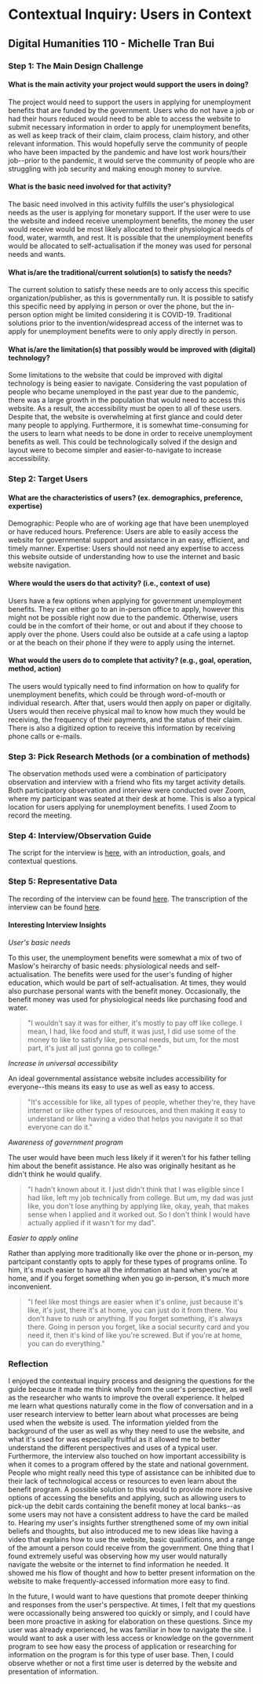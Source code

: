 # Contextual Inquiry: Users in Context 
## Digital Humanities 110 - Michelle Tran Bui 

### Step 1: The Main Design Challenge 
#### What is the main activity your project would support the users in doing? 
The project would need to support the users in applying for unemployment benefits that are funded by the government. Users who do not have a job or had their hours reduced would need to be able to access the website to submit necessary information in order to apply for unemployment benefits, as well as keep track of their claim, claim  process, claim history, and other relevant information. This would hopefully serve the community of people who have been impacted by the pandemic and have lost work hours/their job--prior to the pandemic, it would serve the community of people who are struggling with job security and making enough money to survive. 
#### What is the basic need involved for that activity? 
The basic need involved in this activity fulfills the user's  physiological needs as the user is applying for monetary support. If the user were to use the website and indeed receive unemployment benefits, the money the user would receive would be most likely allocated to their physiological needs of food, water, warmth, and rest. It is possible that the unemployment benefits would be allocated to self-actualisation if the money was used for personal needs and wants. 
#### What is/are the traditional/current solution(s) to satisfy the needs? 
The current solution to satisfy these needs are to only access this specific organization/publisher, as this is governmentally run. It is possible to satisfy this specific need by applying in person or over the phone, but the in-person option might be limited considering it is COVID-19. Traditional solutions prior to the invention/widespread access of the internet was to apply for unemployment benefits were to only apply directly in person.
#### What is/are the limitation(s) that possibly would be improved with (digital) technology? 
Some limitations to the website that could be improved with digital technology is being easier to navigate. Considering the vast population of people who became unemployed in the past year due to the  pandemic, there was a large growth in the population that would need to access this website. As a result, the accessibility must be open to all of these users. Despite that, the website is overwhelming at first glance and could deter many people to applying. Furthermore, it is somewhat time-consuming for the users to learn what needs to be done in order to receive unemployment benefits as well. This could be technologically solved if the design and layout were to become simpler and easier-to-navigate to increase accessibility. 

### Step 2: Target Users
#### What are the characteristics of users? (ex. demographics, preference, expertise) 
Demographic: People who are of working age that have been unemployed or have reduced hours.
Preference: Users are able to easily access the website for governmental support and assistance in an easy, efficient, and timely manner. 
Expertise: Users should not need any expertise to access this website outside of understanding how to use the internet and basic website navigation. 
#### Where would the users do that activity? (i.e., context of use)
Users have a few options when applying for government unemployment benefits. They can either go to an in-person office to apply, however this might not be possible right now due to the pandemic. Otherwise, users could be in the comfort of their home, or out and about if they choose to apply over the phone. Users could also be outside at a cafe using a laptop or at the beach on their phone if they were to apply using the internet. 
#### What would the users do to complete that activity? (e.g., goal, operation, method, action)
The users would typically need to find information on how to qualify for unemployment benefits, which could be through word-of-mouth or individual research. After that, users would then apply on paper or digitally. Users would then receive physical mail to know how much they would be receiving, the frequency of their payments, and the status of their claim. There is also a digitized option to receive this information by receiving phone calls or e-mails. 

### Step 3: Pick Research Methods (or a combination of methods) 
The observation methods used were a combination of participatory observation and interview with a friend who fits my target activity details. 
Both participatory observation and interview were conducted over Zoom, where my participant was seated at their desk at home. This is also a typical location for users applying for unemployment benefits. 
I used Zoom to record the meeting.

### Step 4: Interview/Observation Guide
The script for the interview is [here](https://docs.google.com/document/d/1tHei9HyTbo2TmSdWFtcXl06ZZvDZsFnTKyL7L_QAsj4/edit?usp=sharing), with an introduction, goals, and contextual questions.

### Step 5: Representative Data 
The recording of the interview can be found [here](https://youtu.be/aUrqrs9auuA). 
The transcription of the interview can be found [here](https://otter.ai/u/AuFkt9aaZ4KHErnWP2tstdkPA2E). 
#### Interesting Interview Insights
*User's basic needs*

To this user, the unemployment benefits were somewhat a mix of two of Maslow's heirarchy of basic needs: physiological needs and self-actualisation. The benefits were used for the user's funding of higher education, which would be part of self-actualisation. At times, they would also purchase personal wants with the benefit money. Occasionally, the benefit money was used for physiological needs like purchasing food and water. 

> "I wouldn't say it was for either, it's mostly to pay off like college. I mean, I had, like food and stuff, it was just, I did use some of the money to like to satisfy like, personal needs, but um, for the most part, it's just all just gonna go to college."

*Increase in universal accessibility*

An ideal governmental assistance website includes accessibility for everyone--this means its easy to use as well as easy to access. 

> "It's accessible for like, all types of people, whether they're, they have internet or like other types of resources, and then making it easy to understand or like having a video that helps you navigate it so that everyone can do it."

*Awareness of government program*

The user would have been much less likely if it weren't for his father telling him about the benefit assistance. He also was originally hesitant as he didn't think he would qualify.

> "I hadn't known about it. I just didn't think that I was eligible since I had like, left my job technically from college. But um, my dad was just like, you don't lose anything by applying like, okay, yeah, that makes sense when I applied and it worked out. So I don't think I would have actually applied if it wasn't for my dad". 

*Easier to apply online*

Rather than applying more traditionally like over the phone or in-person, my partcipant constantly opts to apply for these types of programs online. To him, it's much easier to have all the information at hand when you're at home, and if you forget something when you go in-person, it's much more inconvenient. 

> "I feel like most things are easier when it's online, just because it's like, it's just, there it's at home, you can just do it from there. You don't have to rush or anything. If you forget something, it's always there. Going in person you forget, like a social security card and you need it, then it's kind of like you're screwed. But if you're at home, you can do everything."

### Reflection
I enjoyed the contextual inquiry process and designing the questions for the guide because it made me think wholly from the user's perspective, as well as the researcher who wants to improve the overall experience. It helped me learn what questions naturally come in the flow of conversation and in a user research interview to better learn about what processes are being used when the website is used. The information yielded from the background of the user as well as why they need to use the website, and what it's used for was especially fruitful as it allowed me to better understand the different perspectives and uses of a typical user. Furthermore, the interview also touched on how important accessibility is when it comes to a program offered by the state and national government. People who might really need this type of assistance can be inhibited due to their lack of technological access or resources to even learn about the benefit program. A possible solution to this would to provide more inclusive options of accessing the benefits and applying, such as allowing users to pick-up the debit cards containing the benefit money at local banks--as some users may not have a consistent address to have the card be mailed to. Hearing my user's insights further strengthened some of my own initial beliefs and thoughts, but also introduced me to new ideas like having a video that explains how to use the website, basic qualifications, and a range of the amount a person could receive from the government. One thing that I found extremely useful was observing how my user would naturally navigate the website or the internet to find information he needed. It showed me his flow of thought and how to better present information on the website to make frequently-accessed information more easy to find. 

In the future, I would want to have questions that promote deeper thinking and responses from the user's perspective. At times, I felt that my questions were occassionally being answered too quickly or simply, and I could have been more proactive in asking for elaboration on these questions. Since my user was already experienced, he was familiar in how to navigate the site. I would want to ask a user with less access or knowledge on the government program to see how easy the process of application or researching for information on the program is for this type of user base. Then, I could observe whether or not a first time user is deterred by the website and presentation of information.
